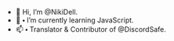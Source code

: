 - 👋 Hi, I’m @NikiDell.
- 🌱 ⬩ I’m currently learning JavaScript.
- 📫 ⬩ Translator & Contributor of @DiscordSafe.

